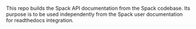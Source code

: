 This repo builds the Spack API documentation from the Spack codebase.
Its purpose is to be used independently from the Spack user documentation
for readthedocs integration.
